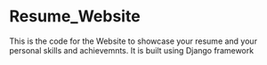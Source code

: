 # Resume_Website
This is the code for the Website to showcase your resume and your personal skills and achievemnts. It is built using Django framework
